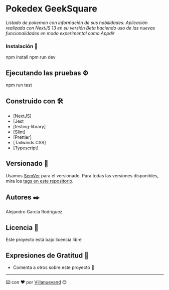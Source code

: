# Pokedex GeekSquare

_Listado de pokemon con información de sus habilidades. Aplicación realizada con NextJS 13 en su versión Beta haciendo uso de las nuevas funcionalidades en modo experimental como Appdir_

### Instalación 🔧

npm install
npm run dev

## Ejecutando las pruebas ⚙️

npm run test

## Construido con 🛠️

* [NextJS]
* [Jest
* [testing-library]
* [Slint]
* [Prettier]
* [Tailwinds CSS]
* [Typescript]

## Versionado 📌

Usamos [SemVer](http://semver.org/) para el versionado. Para todas las versiones disponibles, mira los [tags en este repositorio](https://github.com/tu/proyecto/tags).

## Autores ✒️

Alejandro García Rodríguez

## Licencia 📄

Este proyecto está bajo licencia libre

## Expresiones de Gratitud 🎁

* Comenta a otros sobre este proyecto 📢


---
⌨️ con ❤️ por [Villanuevand](https://github.com/agarci1994) 😊
